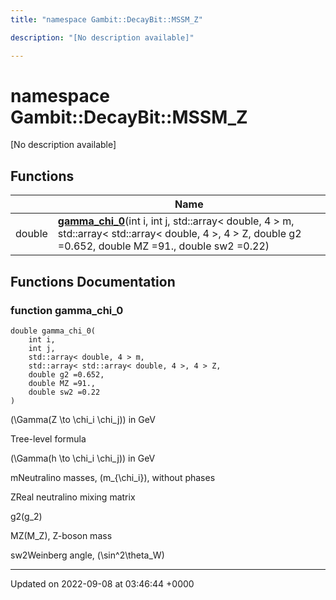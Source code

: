 ```yaml
---
title: "namespace Gambit::DecayBit::MSSM_Z"

description: "[No description available]"

---
```


# namespace Gambit::DecayBit::MSSM_Z

[No description available]

## Functions

|                | Name           |
| -------------- | -------------- |
| double | **[gamma_chi_0](/documentation/code/namespaces/namespacegambit_1_1decaybit_1_1mssm__z/#function-gamma-chi-0)**(int i, int j, std::array< double, 4 > m, std::array< std::array< double, 4 >, 4 > Z, double g2 =0.652, double MZ =91., double sw2 =0.22) |


## Functions Documentation

### function gamma_chi_0

```
double gamma_chi_0(
    int i,
    int j,
    std::array< double, 4 > m,
    std::array< std::array< double, 4 >, 4 > Z,
    double g2 =0.652,
    double MZ =91.,
    double sw2 =0.22
)
```


\(\Gamma(Z \to \chi_i \chi_j)\) in GeV

Tree-level formula

\(\Gamma(h \to \chi_i \chi_j)\) in GeV 

mNeutralino masses, \(m_{\chi_i}\), without phases 

ZReal neutralino mixing matrix 

g2\(g_2\)

MZ\(M_Z\), Z-boson mass 

sw2Weinberg angle, \(\sin^2\theta_W\)






-------------------------------

Updated on 2022-09-08 at 03:46:44 +0000